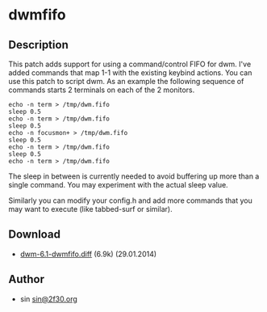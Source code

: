 dwmfifo
=======

Description
-----------

This patch adds support for using a command/control FIFO for
dwm.  I've added commands that map 1-1 with the existing keybind
actions.  You can use this patch to script dwm.  As an example the
following sequence of commands starts 2 terminals on each of the
2 monitors.

	echo -n term > /tmp/dwm.fifo
	sleep 0.5
	echo -n term > /tmp/dwm.fifo
	sleep 0.5
	echo -n focusmon+ > /tmp/dwm.fifo
	sleep 0.5
	echo -n term > /tmp/dwm.fifo
	sleep 0.5
	echo -n term > /tmp/dwm.fifo

The sleep in between is currently needed to avoid buffering up
more than a single command.  You may experiment with the actual
sleep value.

Similarly you can modify your config.h and add more commands
that you may want to execute (like tabbed-surf or similar).

Download
--------

 * [dwm-6.1-dwmfifo.diff](dwm-6.1-dwmfifo.diff) (6.9k) (29.01.2014)

Author
------

 * sin <sin@2f30.org>
